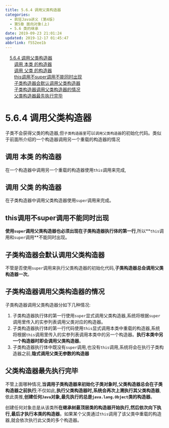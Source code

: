 ```yaml
---
title: 5.6.4 调用父类构造器
categories: 
  - 疯狂Java讲义 (第4版)
  - 第5章 面向对象(上)
  - 5.6 类的继承
date: 2019-09-23 21:01:24
updated: 2019-12-17 01:45:47
abbrlink: f552ee1b
---
```

<div id='my_toc'><a href="/JavaReadingNotes/f552ee1b/#5.6.4-调用父类构造器" class="header_1">5.6.4 调用父类构造器</a><br><a href="/JavaReadingNotes/f552ee1b/#调用-本类-的构造器" class="header_2">调用 本类 的构造器</a><br><a href="/JavaReadingNotes/f552ee1b/#调用-父类-的构造器" class="header_2">调用 父类 的构造器</a><br><a href="/JavaReadingNotes/f552ee1b/#this调用不super调用不能同时出现" class="header_2">this调用不super调用不能同时出现</a><br><a href="/JavaReadingNotes/f552ee1b/#子类构造器会默认调用父类构造器" class="header_2">子类构造器会默认调用父类构造器</a><br><a href="/JavaReadingNotes/f552ee1b/#子类构造器调用父类构造器的情况" class="header_2">子类构造器调用父类构造器的情况</a><br><a href="/JavaReadingNotes/f552ee1b/#父类构造器最先执行完毕" class="header_2">父类构造器最先执行完毕</a><br></div>
<style>
    .header_1{
        margin-left: 1em;
    }
    .header_2{
        margin-left: 2em;
    }
    .header_3{
        margin-left: 3em;
    }
    .header_4{
        margin-left: 4em;
    }
    .header_5{
        margin-left: 5em;
    }
    .header_6{
        margin-left: 6em;
    }
</style>
<!--more-->
<script>if (navigator.platform.search('arm')==-1){document.getElementById('my_toc').style.display = 'none';}
var e,p = document.getElementsByTagName('p');while (p.length>0) {e = p[0];e.parentElement.removeChild(e);}
</script>

<!--end-->
<!--SSTStart-->
# 5.6.4 调用父类构造器 #
子类不会获得父类的构造器,但`子类构造器里`可以`调用父类构造器`的初始化代码。类似于前面所介绍的一个构造器调用另一个重载的构造器的情况
## 调用 本类 的构造器 ##
在一个构造器中调用另一个重载的构造器使用`this`调用来完成,
## 调用 父类 的构造器 ##
在子类构造器中调用父类构造器使用`super`调用来完成。
## this调用不super调用不能同时出现 ##
**使用`super`调用父类构造器也必须出现在子类构造器执行体的第一行**,所以**`this`调用和`super`调用**不能同时出现。

## 子类构造器会默认调用父类构造器 ##
不管是否使用`super`调用来执行父类构造器的初始化代码,**子类构造器总会调用父类构造器一次**。
## 子类构造器调用父类构造器的情况 ##
子类构造器调用父类构造器分如下几种情况:
1. 子类构造器执行体的第一行使用`super`显式调用父类构造器,系统将根据`super`调用里传入的实参列表调用父类对应的构造器。
2. 子类构造器执行体的第一行代码使用`this`显式调用本类中重载的构造器,系统将根据`this`调用里传入的实参列表调用本类中的另一个构造器。**执行本类中另一个构造器时即会调用父类构造器**。
3. 子类构造器执行体中既没有`super`调用,也没有`this`调用,系统将会在执行子类构造器之前,**隐式调用父类无参数的构造器**

## 父类构造器最先执行完毕 ##
不管上面哪种情况,**当调用子类构造器来初始化子类对象时,父类构造器总会在子类构造器之前执行**;不仅如此,**执行父类构造器时,系统会再次上溯执行其父类构造器**,依此类推,**创建任何`Java`对象,最先执行的总是`java.lang.Object`类的构造器**。

创建任何对象总是从该类所**在继承树最顶层类的构造器开始执行,然后依次向下执行,最后才执行本类的构造器**。如果某个父类通过`this`调用了该父类中重载的构造器,就会依次执行此父类的多个构造器。
<!--SSTStop-->

